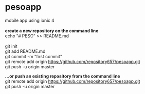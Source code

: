 # pesoapp
mobile app using ionic 4 </br></br>
<b>create a new repository on the command line</b></br>
echo "# PESO" >> README.md </br></br>
                  git init </br>
                  git add README.md </br>
                  git commit -m "first commit" </br>
                  git remote add origin https://github.com/repository657/pesoapp.git </br>
                  git push -u origin master</br>
                
<b>…or push an existing repository from the command line</b> </br>
git remote add origin https://github.com/repository657/pesoapp.git</br>
git push -u origin master
